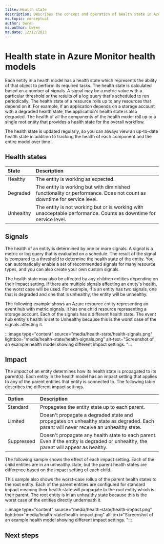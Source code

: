 ```yaml
---
title: Health state
description: Describes the concept and operation of health state in Azure Monitor health models.
ms.topic: conceptual
author: bwren
ms.author: bwren
ms.date: 12/12/2023
---
```


# Health state in Azure Monitor health models

Each entity in a health model has a health state which represents the ability of that object to perform its required tasks. The health state is calculated based on a number of signals. A signal may be a metric value with a particular threshold or the results of a log query that's scheduled to run periodically. The health state of a resource rolls up to any resources that depend on it. For example, if an application depends on a storage account with a degraded health state, the application's health state is also degraded. The health of all the components of the health model roll up to a single root entity that provides a health state for the overall workflow.

The health state is updated regularly, so you can always view an up-to-date health state in addition to tracking the health of each component and the entire model over time .

## Health states

| State | Description |
|:---|:---|
| Healthy | The entity is working as expected. |
| Degraded | The entity is working but with diminished functionality or performance. Does not count as downtime for service level. |
| Unhealthy | The entity is not working but or is working with unacceptable performance. Counts as downtime for service level. |

## Signals
The health of an entity is determined by one or more signals. A signal is a metric or log query that is evaluated on a schedule. The result of the signal is compared to a threshold to determine the health state of the entity. You can automatically enable a set of recommended signals for many resource types, and you can also create your own custom signals.

The health state may also be affected by any children entities depending on their impact setting. If there are multiple signals affecting an entity's health, the worst case will be used. For example, if a an entity has two signals, one that is degraded and one that is unhealthy, the entity will be unhealthy.

The following example shows an Azure resource entity representing an event hub with metric signals. It has one child resource representing a storage account. Each of the signals has a different health state. The event hub entity's health is set to Unhealthy because this is the worst case of the signals affecting it.

:::image type="content" source="media/health-state/health-signals.png" lightbox="media/health-state/health-signals.png" alt-text="Screenshot of an example health model showing different impact settings. ":::



## Impact
The *impact* of an entity determines how its health state is propagated to its parent(s). Each entity in the health model has an impact setting that applies to any of the parent entities that entity is connected to. The following table describes the different impact settings.

| Option | Description |
|:-------|:------------|
| Standard | Propagates the entity state up to each parent. |
| Limited  | Doesn't propagate a degraded state and propagates on unhealthy state as degraded. Each parent will never receive an unhealthy state. |
| Suppressed | Doesn't propagate any health state to each parent. Even if the entity is degraded or unhealthy, the parent will appear as healthy. |

The following sample shows the effect of each impact setting. Each of the child entities are in an unhealthy state, but the parent health states are difference based on the impact setting of each child. 

This sample also shows the worst-case rollup of the parent health states to the root entity. Each of the parent entities are configured for standard impact meaning their health state will propagate to the root entity which is their parent.  The root entity is in an unhealthy state because this is the worst case of the entities directly underneath it. 

:::image type="content" source="media/health-state/health-impact.png" lightbox="media/health-state/health-impact.png" alt-text="Screenshot of an example health model showing different impact settings. ":::

## Next steps